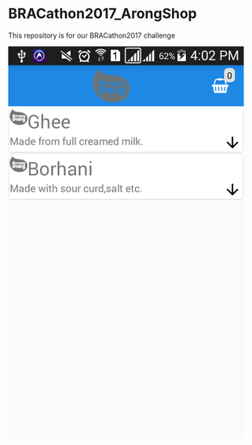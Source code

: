 # BRACathon2017_ArongShop
  This repository is for our BRACathon2017 challenge

<img src="https://github.com/ARSrabon/BRACathon2017_ArongShop/blob/master/device-2017-02-18-160233.png" style="width=30%" />
